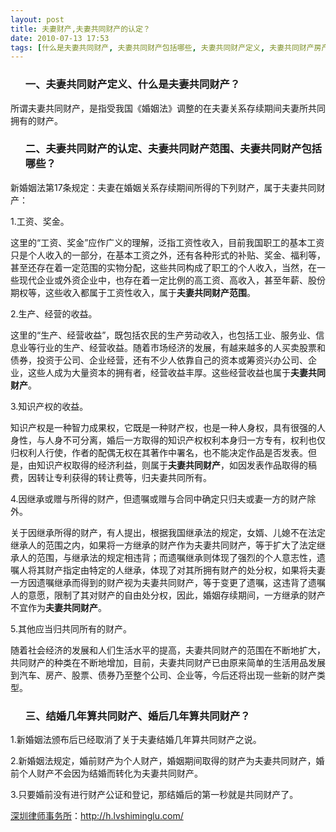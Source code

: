 ```yaml
---
layout: post
title: 夫妻财产,夫妻共同财产的认定？
date: 2010-07-13 17:53
tags: [什么是夫妻共同财产, 夫妻共同财产包括哪些, 夫妻共同财产定义, 夫妻共同财产房产, 夫妻共同财产范围, 婚后几年算共同财产, 新婚姻法夫妻共同财产, 深圳离婚律师咨询, 结婚几年算共同财产, 财产]
---
```

<ol>
<h3>一、夫妻共同财产定义、什么是夫妻共同财产？</h3>
</ol>
所谓夫妻共同财产，是指受我国《婚姻法》调整的在夫妻关系存续期间夫妻所共同拥有的财产。
<ol>
<h3>二、夫妻共同财产的认定、夫妻共同财产范围、夫妻共同财产包括哪些？</h3>
</ol>
新婚姻法第17条规定：夫妻在婚姻关系存续期间所得的下列财产，属于夫妻共同财产：

1.工资、奖金。

这里的“工资、奖金”应作广义的理解，泛指工资性收入，目前我国职工的基本工资只是个人收入的一部分，在基本工资之外，还有各种形式的补贴、奖金、福利等，甚至还存在着一定范围的实物分配，这些共同构成了职工的个人收入，当然，在一些现代企业或外资企业中，也存在着一定比例的高工资、高收入，甚至年薪、股份期权等，这些收入都属于工资性收入，属于<strong>夫妻共同财产范围</strong>。

2.生产、经营的收益。

这里的“生产、经营收益”，既包括农民的生产劳动收入，也包括工业、服务业、信息业等行业的生产、经营收益。随着市场经济的发展，有越来越多的人买卖股票和债券，投资于公司、企业经营，还有不少人依靠自己的资本或筹资兴办公司、企业，这些人成为大量资本的拥有者，经营收益丰厚。这些经营收益也属于<strong>夫妻共同财产</strong>。

3.知识产权的收益。

知识产权是一种智力成果权，它既是一种财产权，也是一种人身权，具有很强的人身性，与人身不可分离，婚后一方取得的知识产权权利本身归一方专有，权利也仅归权利人行使，作者的配偶无权在其著作中署名，也不能决定作品是否发表。但是，由知识产权取得的经济利益，则属于<strong>夫妻共同财产</strong>，如因发表作品取得的稿费，因转让专利获得的转让费等，归夫妻共同所有。

4.因继承或赠与所得的财产，但遗嘱或赠与合同中确定只归夫或妻一方的财产除外。

关于因继承所得的财产，有人提出，根据我国继承法的规定，女婿、儿媳不在法定继承人的范围之内，如果将一方继承的财产作为夫妻共同财产，等于扩大了法定继承人的范围，与继承法的规定相违背；而遗嘱继承则体现了强烈的个人意志性，遗嘱人将其财产指定由特定的人继承，体现了对其所拥有财产的处分权，如果将夫妻一方因遗嘱继承而得到的财产视为夫妻共同财产，等于变更了遗嘱，这违背了遗嘱人的意愿，限制了其对财产的自由处分权，因此，婚姻存续期间，一方继承的财产不宜作为<strong>夫妻共同财产</strong>。

5.其他应当归共同所有的财产。

随着社会经济的发展和人们生活水平的提高，夫妻共同财产的范围在不断地扩大，共同财产的种类在不断地增加，目前，夫妻共同财产已由原来简单的生活用品发展到汽车、房产、股票、债券乃至整个公司、企业等，今后还将出现一些新的财产类型。
<ol>
<h3>三、结婚几年算共同财产、婚后几年算共同财产？</h3>
</ol>

1.新婚姻法颁布后已经取消了关于夫妻结婚几年算共同财产之说。

2.新婚姻法规定，婚前财产为个人财产，婚姻期间取得的财产为夫妻共同财产，婚前个人财产不会因为结婚而转化为夫妻共同财产。

3.只要婚前没有进行财产公证和登记，那结婚后的第一秒就是共同财产了。

<a href="http://h.lvshiminglu.com/">深圳律师事务所</a>：<a href="http://h.lvshiminglu.com/">http://h.lvshiminglu.com/</a>

